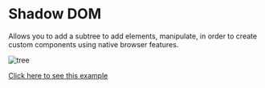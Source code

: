 # Shadow DOM
Allows you to add a subtree to add elements, manipulate, in order to create custom components using native browser features.

![tree](https://user-images.githubusercontent.com/47615360/175351879-bac1e2ac-02e0-4c84-aeb5-fd7743b97f85.png)

[Click here to see this example](https://d-freitas.github.io/shadow-dom-example)
